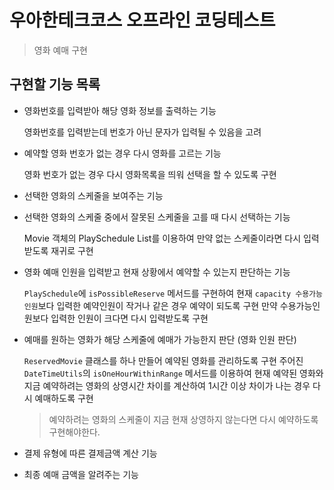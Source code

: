 # 우아한테크코스 오프라인 코딩테스트

> 영화 예매 구현

## 구현할 기능 목록

- 영화번호를 입력받아 해당 영화 정보를 출력하는 기능
    
    영화번호를 입력받는데 번호가 아닌 문자가 입력될 수 있음을 고려
    
- 예약할 영화 번호가 없는 경우 다시 영화를 고르는 기능

    영화 번호가 없는 경우 다시 영화목록을 띄워 선택을 할 수 있도록 구현
    
- 선택한 영화의 스케줄을 보여주는 기능
- 선택한 영화의 스케줄 중에서 잘못된 스케줄을 고를 때 다시 선택하는 기능

    Movie 객체의 PlaySchedule List를 이용하여 만약 없는 스케줄이라면 다시 입력받도록 재귀로 구현

- 영화 예매 인원을 입력받고 현재 상황에서 예약할 수 있는지 판단하는 기능

    `PlaySchedule`에 `isPossibleReserve` 메서드를 구현하여 현재 `capacity 수용가능인원`보다
    입력한 예약인원이 작거나 같은 경우 예약이 되도록 구현
    만약 수용가능인원보다 입력한 인원이 크다면 다시 입력받도록 구현

- 예매를 원하는 영화가 해당 스케줄에 예매가 가능한지 판단 (영화 인원 판단)

    `ReservedMovie` 클래스를 하나 만들어 예약된 영화를 관리하도록 구현
    주어진 `DateTimeUtils`의 `isOneHourWithinRange` 메서드를 이용하여 현재 예약된 영화와
    지금 예약하려는 영화의 상영시간 차이를 계산하여 1시간 이상 차이가 나는 경우 다시 예매하도록 구현
    
    > 예약하려는 영화의 스케줄이 지금 현재 상영하지 않는다면 다시 예약하도록 구현해야한다. 

- 결제 유형에 따른 결제금액 계산 기능
- 최종 예매 금액을 알려주는 기능
